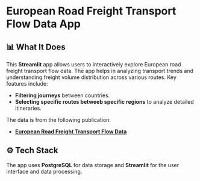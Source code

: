 # European Road Freight Transport Flow Data App

## 📊 What It Does
This **Streamlit** app allows users to interactively explore European road freight transport flow data. The app helps in analyzing transport trends and understanding freight volume distribution across various routes. Key features include:

- **Filtering journeys** between countries.
- **Selecting specific routes betweeb specific regions** to analyze detailed itineraries.

The data is from the following publication:
- [**European Road Freight Transport Flow Data**](https://www.sciencedirect.com/science/article/pii/S235234092101060X?via%3Dihub)

## ⚙️ Tech Stack
The app uses **PostgreSQL** for data storage and **Streamlit** for the user interface and data processing.


